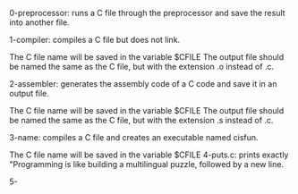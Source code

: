 0-preprocessor: runs a C file through the preprocessor and save the result into another file.

1-compiler: compiles a C file but does not link.

The C file name will be saved in the variable $CFILE
The output file should be named the same as the C file, but with the extension .o instead of .c.

2-assembler: generates the assembly code of a C code and save it in an output file.

The C file name will be saved in the variable $CFILE
The output file should be named the same as the C file, but with the extension .s instead of .c.

3-name: compiles a C file and creates an executable named cisfun.

The C file name will be saved in the variable $CFILE
4-puts.c: prints exactly "Programming is like building a multilingual puzzle, followed by a new line.

5-

